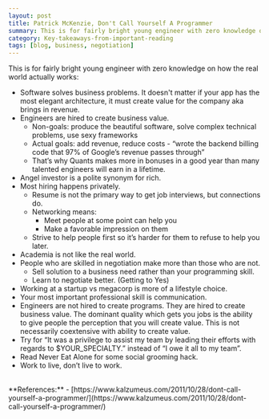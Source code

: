 ```yaml
---
layout: post
title: Patrick McKenzie, Don't Call Yourself A Programmer
summary: This is for fairly bright young engineer with zero knowledge on how the real world actually works
category: Key-takeaways-from-important-reading
tags: [blog, business, negotiation]
---
```


This is for fairly bright young engineer with zero knowledge on how the real world actually works:
- Software solves business problems. It doesn't matter if your app has the most elegant architecture, it must create value for the company aka brings in revenue.
- Engineers are hired to create business value.
  - Non-goals: produce the beautiful software, solve complex technical problems, use sexy frameworks
  - Actual goals: add revenue, reduce costs - “wrote the backend billing code that 97% of Google’s revenue passes through”
  - That’s why Quants makes more in bonuses in a good year than many talented engineers will earn in a lifetime.
- Angel investor is a polite synonym for rich.
- Most hiring happens privately.
  - Resume is not the primary way to get job interviews, but connections do.
  - Networking means:
    - Meet people at some point can help you
    - Make a favorable impression on them
  - Strive to help people first so it’s harder for them to refuse to help you later.
- Academia is not like the real world.
- People who are skilled in negotiation make more than those who are not.
  - Sell solution to a business need rather than your programming skill.
  - Learn to negotiate better. (Getting to Yes)
- Working at a startup vs megacorp is more of a lifestyle choice.
- Your most important professional skill is communication.
- Engineers are not hired to create programs. They are hired to create business value. The dominant quality which gets you jobs is the ability to give people the perception that you will create value.  This is not necessarily coextensive with ability to create value.
- Try for “It was a privilege to assist my team by leading their efforts with regards to $YOUR_SPECIALTY.” instead of “I owe it all to my team”.
- Read Never Eat Alone for some social grooming hack.
- Work to live, don’t live to work.

<br>
**References:**
- [https://www.kalzumeus.com/2011/10/28/dont-call-yourself-a-programmer/](https://www.kalzumeus.com/2011/10/28/dont-call-yourself-a-programmer/)
